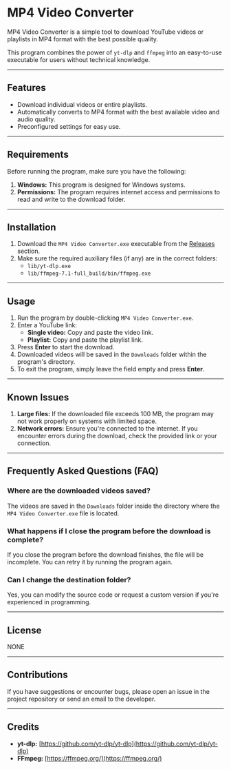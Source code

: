# MP4 Video Converter

MP4 Video Converter is a simple tool to download YouTube videos or playlists in MP4 format with the best possible quality.

This program combines the power of `yt-dlp` and `ffmpeg` into an easy-to-use executable for users without technical knowledge.

---

## Features
- Download individual videos or entire playlists.
- Automatically converts to MP4 format with the best available video and audio quality.
- Preconfigured settings for easy use.

---

## Requirements
Before running the program, make sure you have the following:
1. **Windows:** This program is designed for Windows systems.
2. **Permissions:** The program requires internet access and permissions to read and write to the download folder.

---

## Installation
1. Download the `MP4 Video Converter.exe` executable from the [Releases](https://github.com/your-username/YTtoMP4/releases) section.
2. Make sure the required auxiliary files (if any) are in the correct folders:
   - `lib/yt-dlp.exe`
   - `lib/ffmpeg-7.1-full_build/bin/ffmpeg.exe`

---

## Usage
1. Run the program by double-clicking `MP4 Video Converter.exe`.
2. Enter a YouTube link:
   - **Single video:** Copy and paste the video link.
   - **Playlist:** Copy and paste the playlist link.
3. Press **Enter** to start the download.
4. Downloaded videos will be saved in the `Downloads` folder within the program's directory.
5. To exit the program, simply leave the field empty and press **Enter**.

---

## Known Issues
1. **Large files:** If the downloaded file exceeds 100 MB, the program may not work properly on systems with limited space.
2. **Network errors:** Ensure you're connected to the internet. If you encounter errors during the download, check the provided link or your connection.

---

## Frequently Asked Questions (FAQ)

### Where are the downloaded videos saved?
The videos are saved in the `Downloads` folder inside the directory where the `MP4 Video Converter.exe` file is located.

### What happens if I close the program before the download is complete?
If you close the program before the download finishes, the file will be incomplete. You can retry it by running the program again.

### Can I change the destination folder?
Yes, you can modify the source code or request a custom version if you're experienced in programming.

---

## License
NONE

---

## Contributions
If you have suggestions or encounter bugs, please open an issue in the project repository or send an email to the developer.

---

## Credits
- **yt-dlp:** [https://github.com/yt-dlp/yt-dlp](https://github.com/yt-dlp/yt-dlp)
- **FFmpeg:** [https://ffmpeg.org/](https://ffmpeg.org/)
